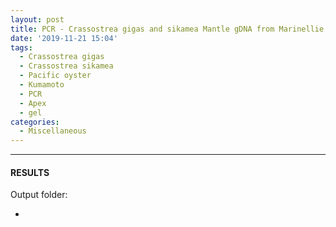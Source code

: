 ```yaml
---
layout: post
title: PCR - Crassostrea gigas and sikamea Mantle gDNA from Marinellie Shellfish Company - No Multiplex
date: '2019-11-21 15:04'
tags: 
  - Crassostrea gigas
  - Crassostrea sikamea
  - Pacific oyster
  - Kumamoto
  - PCR
  - Apex
  - gel
categories: 
  - Miscellaneous
---
```




---

#### RESULTS

Output folder:

- []()

